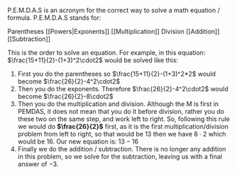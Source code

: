 P.E.M.D.A.S is an acronym for the correct way to solve a math equation / formula.
P.E.M.D.A.S stands for:

Parentheses
[[Powers|Exponents]]
[[Multiplication]] Division
[[Addition]] [[Subtraction]]

This is the order to solve an equation. For example, in this equation: $\frac{15+11}{2}-(1+3)^2\cdot2$ would be solved like this:

1. First you do the parentheses so $\frac{15+11}{2}-(1+3)^2*2$ would become $\frac{26}{2}-4^2\cdot2$
2. Then you do the exponents. Therefore $\frac{26}{2}-4^2\cdot2$ would become $\frac{26}{2}-8\cdot2$
3. Then you do the multiplication and division. Although the M is first in PEMDAS, it does not mean that you do it before division, rather you do these two on the same step, and work left to right. So, following this rule we would do **$\frac{26}{2}$** first, as it is the first multiplication/division problem from left to right, so that would be $13$ then we have $8\cdot2$ which would be $16$. Our new equation is: $13-16$ 
4. Finally we do the addition / subtraction. There is no longer any addition in this problem, so we solve for the subtraction, leaving us with a final answer of $-3$.

